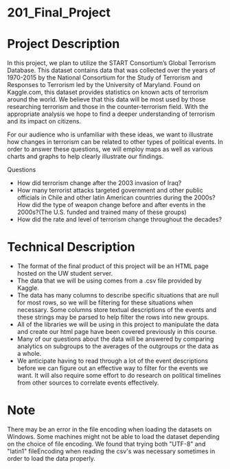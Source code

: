 ﻿# 201_Final_Project

# Project Description

In this project, we plan to utilize the START Consortium’s Global Terrorism Database. This dataset contains data that was collected over the years of 1970-2015 by the National Consortium for the Study of Terrorism and Responses to Terrorism led by the University of Maryland. Found on Kaggle.com, this dataset provides statistics on known acts of terrorism around the world. We believe that this data will be most used by those researching terrorism and those in the counter-terrorism field. With the appropriate analysis we hope to find a deeper understanding of terrorism and its impact on citizens. 

For our audience who is unfamiliar with these ideas, we want to illustrate how changes in terrorism can be related to other types of political events. In order to answer these questions, we will employ maps as well as various charts and graphs to help clearly illustrate our findings. 

Questions
* How did terrorism change after the 2003 invasion of Iraq?
* How many terrorist attacks targeted government and other public officials in Chile and other latin American countries during the 2000s? How did the type of weapon change before and after events in the 2000s?(The U.S. funded and trained many of these groups)
* How did the rate and level of terrorism change throughout the decades?


# Technical Description

* The format of the final product of this project will be an HTML page hosted on the UW student server.
* The data that we will be using comes from a .csv file provided by Kaggle.
* The data has many columns to describe specific situations that are null for most rows, so we will be filtering for these situations when necessary. Some columns store textual descriptions of the events and these strings may be parsed to help filter the rows into new groups.
* All of the libraries we will be using in this project to manipulate the data and create our html page have been covered previously in this course.
* Many of our questions about the data will be answered by comparing analytics on subgroups to the averages of the outgroups or the data as a whole.
* We anticipate having to read through a lot of the event descriptions before we can figure out an effective way to filter for the events we want. It will also require some effort to do research on political timelines from other sources to correlate events effectively.

# Note
There may be an error in the file encoding when loading the datasets on Windows. Some machines might not be able to load the dataset depending on the choice of file encoding. We found that trying both "UTF-8" and "latin1" fileEncoding when reading the csv's was necessary sometimes in order to load the data properly. 
